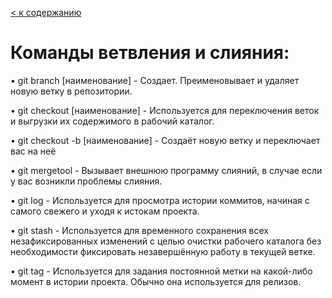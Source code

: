[< к содержанию](./readme.md)

# Команды ветвления и слияния:

• git branch [наименование] - Cоздает. Преименовывает и удаляет новую ветку в репозитории.

• git checkout [наименование] - Используется для переключения веток и выгрузки их содержимого в рабочий каталог.

• git checkout -b [наименование] - Cоздаёт новую ветку и переключает вас на неё

• git mergetool - Вызывает внешнюю программу слияний, в случае если у вас возникли проблемы слияния.

• git log - Используется для просмотра истории коммитов, начиная с самого свежего и уходя к истокам проекта.

• git stash - Используется для временного сохранения всех незафиксированных изменений с целью очистки рабочего каталога без необходимости фиксировать незавершённую работу в текущей ветке.

• git tag - Используется для задания постоянной метки на какой-либо момент в истории проекта. Обычно она используется для релизов.